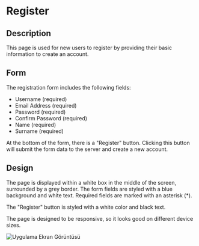 # Register

## Description

This page is used for new users to register by providing their basic information to create an account.

## Form

The registration form includes the following fields:
 
- Username (required)
- Email Address (required)
- Password (required)
- Confirm Password (required)
- Name (required)
- Surname (required)

At the bottom of the form, there is a "Register" button. Clicking this button will submit the form data to the server and create a new account.

## Design

The page is displayed within a white box in the middle of the screen, 
surrounded by a grey border. The form fields are styled with a blue background and white text. Required fields are marked with an asterisk (*).

The "Register" button is styled with a white color and black text.

The page is designed to be responsive, so it looks good on different device sizes.

![Uygulama Ekran Görüntüsü](https://i.ibb.co/L9d1JpC/mockuuups-iphone-13-pro-mockup-perspective-left.png)

